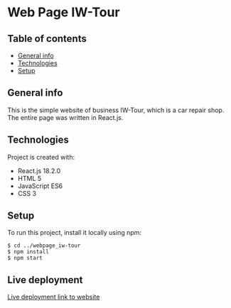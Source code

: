 # Web Page IW-Tour
## Table of contents
* [General info](#general-info)
* [Technologies](#technologies)
* [Setup](#setup)

## General info
This is the simple website of business IW-Tour, which is a car repair shop. The entire page was written in React.js.
	
## Technologies
Project is created with:
* React.js 18.2.0
* HTML 5
* JavaScript ES6
* CSS 3
	
## Setup
To run this project, install it locally using npm:

```
$ cd ../webpage_iw-tour
$ npm install
$ npm start
```
## Live deployment
[Live deployment link to website](https://falsest-matters.000webhostapp.com/)